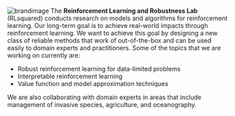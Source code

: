 
![brandimage](/img/logo-small.png)
The **Reinforcement Learning and Robustness Lab** (RLsquared) conducts research on models and algorithms for reinforcement learning. Our long-term goal is to achieve real-world impacts through reinforcement learning. We want to achieve this goal by designing a new class of reliable methods that work of out-of-the-box and can be used easily to domain experts and practitioners. Some of the topics that we are working on currently are:

* Robust reinforcement learning for data-limited problems
* Interpretable reinforcement learning
* Value function and model approximation techniques

We are also collaborating with domain experts in areas that include management of invasive species, agriculture, and oceanography.